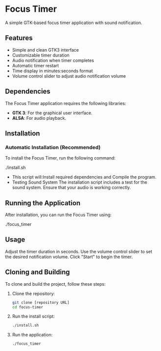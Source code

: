 # Focus Timer

A simple GTK-based focus timer application with sound notification.

## Features
- Simple and clean GTK3 interface
- Customizable timer duration
- Audio notification when timer completes
- Automatic timer restart
- Time display in minutes:seconds format
- Volume control slider to adjust audio notification volume

## Dependencies

The Focus Timer application requires the following libraries:

- **GTK 3**: For the graphical user interface.
- **ALSA**: For audio playback.

## Installation

### Automatic Installation (Recommended)
To install the Focus Timer, run the following command:

./install.sh

- This script will:Install required dependencies and Compile the program.
- Testing Sound System
  The installation script includes a test for the sound system. Ensure that your audio is working correctly.

## Running the Application 
After installation, you can run the Focus Timer using:

./focus_timer

## Usage
Adjust the timer duration in seconds.
Use the volume control slider to set the desired notification volume.
Click "Start" to begin the timer.

## Cloning and Building

To clone and build the project, follow these steps:

1.  Clone the repository:
    ```bash
    git clone [repository URL]
    cd focus-timer
    ```
2.  Run the install script:
    ```bash
    ./install.sh
    ```
3.  Run the application:
    ```bash
    ./focus_timer
    ```

